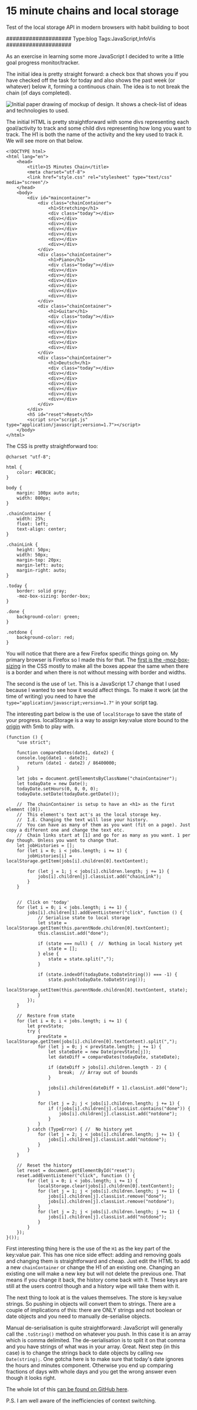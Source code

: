 # 15 minute chains and local storage

Test of the local storage API in modern browsers with habit building to boot

####################
Type:blog
Tags:JavaScript,InfoVis
####################


As an exercise in learning some more JavaScript I decided to write a little goal progress monitor/tracker.

The initial idea is pretty straight forward: a check box that shows you if you have checked off the task for today and also shows the past week (or whatever) below it, forming a continuous chain. The idea is to not break the chain (of days completed).

![Initial paper drawing of mockup of design. It shows a check-list of ideas and technologies to used.][initialdesign]

The initial HTML is pretty straightforward with some divs representing each goal/activity to track and some child divs representing how long you want to track. The H1 is both the name of the activity and the key used to track it. We will see more on that below.

    <!DOCTYPE html>
    <html lang="en">
        <head>
            <title>15 Minutes Chain</title>
            <meta charset="utf-8">
            <link href="style.css" rel="stylesheet" type="text/css" media="screen"/>
        </head>
        <body>
            <div id="maincontainer">
                <div class="chainContainer">
                    <h1>Stretching</h1>
                    <div class="today"></div>
                    <div></div>
                    <div></div>
                    <div></div>
                    <div></div>
                    <div></div>
                    <div></div>
                </div>
                <div class="chainContainer">
                    <h1>Piano</h1>
                    <div class="today"></div>
                    <div></div>
                    <div></div>
                    <div></div>
                    <div></div>
                    <div></div>
                    <div></div>
                </div>
                <div class="chainContainer">
                    <h1>Guitar</h1>
                    <div class="today"></div>
                    <div></div>
                    <div></div>
                    <div></div>
                    <div></div>
                    <div></div>
                    <div></div>
                </div>
                <div class="chainContainer">
                    <h1>Deutsch</h1>
                    <div class="today"></div>
                    <div></div>
                    <div></div>
                    <div></div>
                    <div></div>
                    <div></div>
                    <div></div>
                </div>
            </div>
            <h5 id="reset">Reset</h5>
      		<script src="script.js" type="application/javascript;version=1.7"></script>
        </body>
    </html>


The CSS is pretty straightforward too:

    @charset "utf-8";
    
    html {
        color: #BCBCBC;
    }
    
    body {
        margin: 100px auto auto;
        width: 800px;
    }
    
    .chainContainer {
        width: 25%;
        float: left;
        text-align: center;
    }
    
    .chainLink {
        height: 50px;
        width: 50px;
        margin-top: 20px;
        margin-left: auto;
        margin-right: auto;
    }
    
    .today {
        border: solid gray;
        -moz-box-sizing: border-box;
    }
    
    .done {
        background-color: green;
    }
    
    .notdone {
        background-color: red;
    }

You will notice that there are a few Firefox specific things going on. My primary browser is Firefox so I made this for that. The <a href="https://developer.mozilla.org/en-US/docs/Web/CSS/box-sizing">first is the -moz-box-sizing</a> in the CSS mostly to make all the boxes appear the same when there is a border and when there is not without messing with border and widths.

The second is the use of <code>let</code>. This is a JavaScript 1.7 change that I used because I wanted to see how it would affect things. To make it work (at the time of writing) you need to have the <code>type="application/javascript;version=1.7"</code> in your script tag.

The interesting part below is the use of <code>localStorage</code> to save the state of your progress. localStorage is a way to assign key:value store bound to the <a href="http://www.whatwg.org/specs/web-apps/current-work/multipage/origin-0.html">origin</a> with 5mb to play with.

    (function () {
        "use strict";
    
        function compareDates(date1, date2) {
        console.log(date1 - date2);
            return (date1 - date2) / 86400000;
        }
    
        let jobs = document.getElementsByClassName("chainContainer");
        let todayDate = new Date();
        todayDate.setHours(0, 0, 0, 0);
        todayDate.setDate(todayDate.getDate());
    
        //  The chainContainer is setup to have an <h1> as the first element ([0]).
        //  This element's text act's as the local storage key.
        //  I.E. Changing the text will lose your history.
        //  You can have as many of them as you want (fit on a page). Just copy a different one and change the text etc.
        //  Chain links start at [1] and go for as many as you want. 1 per day though. Unless you want to change that.
        let jobHistories = [];
        for (let i = 0; i < jobs.length; i += 1) {
            jobHistories[i] = localStorage.getItem(jobs[i].children[0].textContent);
            
            for (let j = 1; j < jobs[i].children.length; j += 1) {
                jobs[i].children[j].classList.add("chainLink");
            }
        }
    
    
        //  Click on 'today'
        for (let i = 0; i < jobs.length; i += 1) {
            jobs[i].children[1].addEventListener("click", function () {
                // Serialise state to local storage
                let state = localStorage.getItem(this.parentNode.children[0].textContent);
                this.classList.add("done");
    
                if (state === null) {  //  Nothing in local history yet
                    state = [];
                } else {
                    state = state.split(",");
                }
    
                if (state.indexOf(todayDate.toDateString()) === -1) {
                    state.push(todayDate.toDateString());
                    localStorage.setItem(this.parentNode.children[0].textContent, state);
                }
            });
        }
    
        //  Restore from state
        for (let i = 0; i < jobs.length; i += 1) {
            let prevState;
            try {
                prevState = localStorage.getItem(jobs[i].children[0].textContent).split(",");
                for (let j = 0; j < prevState.length; j += 1) {
                    let stateDate = new Date(prevState[j]);
                    let dateDiff = compareDates(todayDate, stateDate);
    
                    if (dateDiff > jobs[i].children.length - 2) {
                        break;  // Array out of bounds
                    }
    
                    jobs[i].children[dateDiff + 1].classList.add("done");
                }
    
                for (let j = 2; j < jobs[i].children.length; j += 1) {
                    if (!jobs[i].children[j].classList.contains("done")) {
                        jobs[i].children[j].classList.add("notdone");
                    }
                }
            } catch (TypeError) { //  No history yet
                for (let j = 2; j < jobs[i].children.length; j += 1) {
                    jobs[i].children[j].classList.add("notdone");
                }
            }
        }
    
        //  Reset the history
        let reset = document.getElementById("reset");
        reset.addEventListener("click", function () {
            for (let i = 0; i < jobs.length; i += 1) {
                localStorage.clear(jobs[i].children[0].textContent);
                for (let j = 1; j < jobs[i].children.length; j += 1) {
                    jobs[i].children[j].classList.remove("done");
                    jobs[i].children[j].classList.remove("notdone");
                }
                for (let j = 2; j < jobs[i].children.length; j += 1) {
                    jobs[i].children[j].classList.add("notdone");
                }
            }
        });
    }());

First interesting thing here is the use of the <code>H1</code> as the key part of the key:value pair. This has one nice side effect: adding and removing goals and changing them is straightforward and cheap. Just edit the HTML to add a new <code>chainContainer</code> or change the H1 of an existing one. Changing an existing one will make a new key but will not delete the previous one. That means if you change it back, the history come back with it. These keys are still at the users control though and a history wipe will take them with it.

The next thing to look at is the values themselves. The store is key:value strings. So pushing in objects will convert them to strings. There are a couple of implications of this: there are ONLY strings and not boolean or date objects and you need to manually de-serialise objects.

Manual de-serialisation is quite straightforward: JavaScript will generally call the `.toString()` method on whatever you push. In this case it is an array which is comma delimited. The de-serialisation is to split it on that comma and you have strings of what was in your array. Great. Next step (in this case) is to change the strings back to date objects by calling `new Date(string);`. One gotcha here is to make sure that today's date ignores the hours and minutes component. Otherwise you end up comparing fractions of days with whole days and you get the wrong answer even though it looks right.

The whole lot of this [can be found on GitHub here][GitHub].

P.S. I am well aware of the inefficiencies of context switching.

[initialdesign]: https://assets.themetacity.com/image/blog/15minchaininitialdesign.jpg "Inital mockup of design and a checklist of how to go about building it."

[GitHub]: /github "Link to this project on GitHub"
